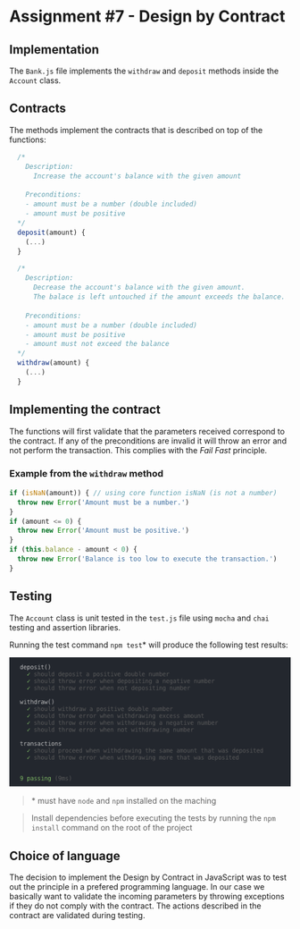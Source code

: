 # Assignment #7 - Design by Contract

## Implementation

The `Bank.js` file implements the `withdraw` and `deposit` methods inside the `Account` class.

## Contracts

The methods implement the contracts that is described on top of the functions:

```js
  /*
    Description:
      Increase the account's balance with the given amount

    Preconditions:
    - amount must be a number (double included)
    - amount must be positive
  */
  deposit(amount) {
    (...)
  }
```

```js
  /*
    Description:
      Decrease the account's balance with the given amount.
      The balace is left untouched if the amount exceeds the balance.

    Preconditions:
    - amount must be a number (double included)
    - amount must be positive
    - amount must not exceed the balance
  */
  withdraw(amount) {
    (...)
  }
```

## Implementing the contract

The functions will first validate that the parameters received correspond to the contract. If any of the preconditions are invalid it will throw an error and not perform the transaction. This complies with the *Fail Fast* principle.

### Example from the `withdraw` method

```js
if (isNaN(amount)) { // using core function isNaN (is not a number)
  throw new Error('Amount must be a number.')
}
if (amount <= 0) {
  throw new Error('Amount must be positive.')
}
if (this.balance - amount < 0) {
  throw new Error('Balance is too low to execute the transaction.')
}
```

## Testing

The `Account` class is unit tested in the `test.js` file using `mocha` and `chai` testing and assertion libraries.

Running the test command `npm test`* will produce the following test results:

![test results](tests.png)

> \* must have `node` and `npm` installed on the maching

> Install dependencies before executing the tests by running the `npm install` command on the root of the project

## Choice of language

The decision to implement the Design by Contract in JavaScript was to test out the principle in a prefered programming language. In our case we basically want to validate the incoming parameters by throwing exceptions if they do not comply with the contract. The actions described in the contract are validated during testing.